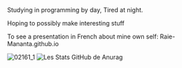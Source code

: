 Studying in programming by day, Tired at night.

Hoping to possibly make interesting stuff

To see a presentation in French about mine own self: Raie-Mananta.github.io

![02161_1](https://user-images.githubusercontent.com/99699041/191451785-8fd83f6e-cc50-4d6e-9370-2c2c978cf533.png)
![Les Stats GitHub de Anurag](https://github-readme-stats.vercel.app/api?username=Raie-Mananta&show_icons=true&theme=dark)
